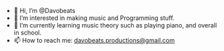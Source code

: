 - 👋 Hi, I’m @Davobeats
- 👀 I’m interested in making music and Programming stuff.
- 🌱 I’m currently learning music theory such as playing piano, and overall in school.
- 📫 How to reach me: davobeats.productions@gmail.com

<!---
Davobeats/Davobeats is a ✨ special ✨ repository because its `README.md` (this file) appears on your GitHub profile.
You can click the Preview link to take a look at your changes.
--->
